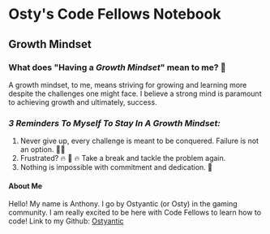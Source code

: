# Osty's Code Fellows Notebook
## Growth Mindset

### What does **"Having a _Growth Mindset_"** mean to me? 🤔

A growth mindset, to me, means striving for growing and learning more despite the challenges one might face. I believe a strong mind is paramount to achieving growth and ultimately, success.

### ***3 Reminders To Myself To Stay In A Growth Mindset:***
1. Never give up, every challenge is meant to be conquered. Failure is not an option. 🙅‍♂️
2. Frustrated? 🔥 🧠 🔥 Take a break and tackle the problem again.
3. Nothing is impossible with commitment and dedication. 💪

#### About Me 

Hello! My name is Anthony. I go by Ostyantic (or Osty) in the gaming community. I am really excited to be here with Code Fellows to learn how to code!
Link to my Github: [Ostyantic](https://github.com/Ostyantic)
